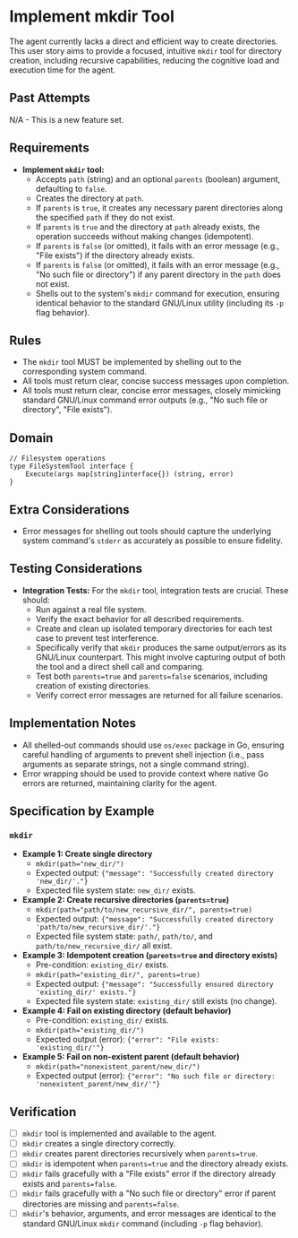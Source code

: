 # Implement mkdir Tool

The agent currently lacks a direct and efficient way to create directories. This user story aims to provide a focused, intuitive `mkdir` tool for directory creation, including recursive capabilities, reducing the cognitive load and execution time for the agent.

## Past Attempts

N/A - This is a new feature set.

## Requirements

*   **Implement `mkdir` tool:**
    *   Accepts `path` (string) and an optional `parents` (boolean) argument, defaulting to `false`.
    *   Creates the directory at `path`.
    *   If `parents` is `true`, it creates any necessary parent directories along the specified `path` if they do not exist.
    *   If `parents` is `true` and the directory at `path` already exists, the operation succeeds without making changes (idempotent).
    *   If `parents` is `false` (or omitted), it fails with an error message (e.g., "File exists") if the directory already exists.
    *   If `parents` is `false` (or omitted), it fails with an error message (e.g., "No such file or directory") if any parent directory in the `path` does not exist.
    *   Shells out to the system's `mkdir` command for execution, ensuring identical behavior to the standard GNU/Linux utility (including its `-p` flag behavior).

## Rules

*   The `mkdir` tool MUST be implemented by shelling out to the corresponding system command.
*   All tools must return clear, concise success messages upon completion.
*   All tools must return clear, concise error messages, closely mimicking standard GNU/Linux command error outputs (e.g., "No such file or directory", "File exists").

## Domain

```
// Filesystem operations
type FileSystemTool interface {
    Execute(args map[string]interface{}) (string, error)
}
```

## Extra Considerations

*   Error messages for shelling out tools should capture the underlying system command's `stderr` as accurately as possible to ensure fidelity.

## Testing Considerations

*   **Integration Tests:** For the `mkdir` tool, integration tests are crucial. These should:
    *   Run against a real file system.
    *   Verify the exact behavior for all described requirements.
    *   Create and clean up isolated temporary directories for each test case to prevent test interference.
    *   Specifically verify that `mkdir` produces the same output/errors as its GNU/Linux counterpart. This might involve capturing output of both the tool and a direct shell call and comparing.
    *   Test both `parents=true` and `parents=false` scenarios, including creation of existing directories.
    *   Verify correct error messages are returned for all failure scenarios.

## Implementation Notes

*   All shelled-out commands should use `os/exec` package in Go, ensuring careful handling of arguments to prevent shell injection (i.e., pass arguments as separate strings, not a single command string).
*   Error wrapping should be used to provide context where native Go errors are returned, maintaining clarity for the agent.

## Specification by Example

### `mkdir`
*   **Example 1: Create single directory**
    *   `mkdir(path="new_dir/")`
    *   Expected output: `{"message": "Successfully created directory 'new_dir/'."}`
    *   Expected file system state: `new_dir/` exists.
*   **Example 2: Create recursive directories (`parents=true`)**
    *   `mkdir(path="path/to/new_recursive_dir/", parents=true)`
    *   Expected output: `{"message": "Successfully created directory 'path/to/new_recursive_dir/'."}`
    *   Expected file system state: `path/`, `path/to/`, and `path/to/new_recursive_dir/` all exist.
*   **Example 3: Idempotent creation (`parents=true` and directory exists)**
    *   Pre-condition: `existing_dir/` exists.
    *   `mkdir(path="existing_dir/", parents=true)`
    *   Expected output: `{"message": "Successfully ensured directory 'existing_dir/' exists."}`
    *   Expected file system state: `existing_dir/` still exists (no change).
*   **Example 4: Fail on existing directory (default behavior)**
    *   Pre-condition: `existing_dir/` exists.
    *   `mkdir(path="existing_dir/")`
    *   Expected output (error): `{"error": "File exists: 'existing_dir/'"}`
*   **Example 5: Fail on non-existent parent (default behavior)**
    *   `mkdir(path="nonexistent_parent/new_dir/")`
    *   Expected output (error): `{"error": "No such file or directory: 'nonexistent_parent/new_dir/'"}`

## Verification

- [ ] `mkdir` tool is implemented and available to the agent.
- [ ] `mkdir` creates a single directory correctly.
- [ ] `mkdir` creates parent directories recursively when `parents=true`.
- [ ] `mkdir` is idempotent when `parents=true` and the directory already exists.
- [ ] `mkdir` fails gracefully with a "File exists" error if the directory already exists and `parents=false`.
- [ ] `mkdir` fails gracefully with a "No such file or directory" error if parent directories are missing and `parents=false`.
- [ ] `mkdir`'s behavior, arguments, and error messages are identical to the standard GNU/Linux `mkdir` command (including `-p` flag behavior).